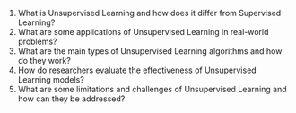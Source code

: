 1. What is Unsupervised Learning and how does it differ from Supervised Learning?
2. What are some applications of Unsupervised Learning in real-world problems?
3. What are the main types of Unsupervised Learning algorithms and how do they work?
4. How do researchers evaluate the effectiveness of Unsupervised Learning models?
5. What are some limitations and challenges of Unsupervised Learning and how can they be addressed?